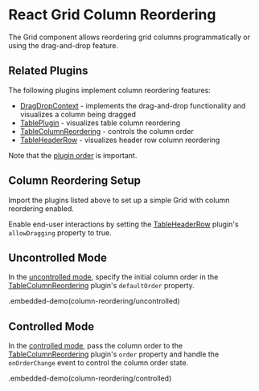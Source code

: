 # React Grid Column Reordering

The Grid component allows reordering grid columns programmatically or using the drag-and-drop feature.

## Related Plugins

The following plugins implement column reordering features:

- [DragDropContext](../reference/drag-drop-context.md) - implements the drag-and-drop functionality and visualizes a column being dragged
- [TablePlugin](../reference/table-plugin.md) - visualizes table column reordering
- [TableColumnReordering](../reference/table-column-reordering.md) - controls the column order
- [TableHeaderRow](../reference/table-header-row.md) - visualizes header row column reordering

Note that the [plugin order](./plugin-overview.md#plugin-order) is important.

## Column Reordering Setup

Import the plugins listed above to set up a simple Grid with column reordering enabled.

Enable end-user interactions by setting the [TableHeaderRow](../reference/table-header-row.md) plugin's `allowDragging` property to true.

## Uncontrolled Mode

In the [uncontrolled mode](controlled-and-uncontrolled-modes.md), specify the initial column order in the [TableColumnReordering](../reference/table-column-reordering.md) plugin's `defaultOrder` property.

.embedded-demo(column-reordering/uncontrolled)

## Controlled Mode

In the [controlled mode](controlled-and-uncontrolled-modes.md), pass the column order to the [TableColumnReordering](../reference/table-column-reordering.md) plugin's `order` property and handle the `onOrderChange` event to control the column order state.

.embedded-demo(column-reordering/controlled)
